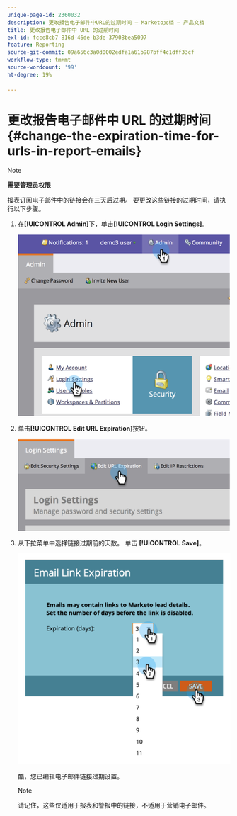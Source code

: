 ```yaml
---
unique-page-id: 2360032
description: 更改报告电子邮件中URL的过期时间 — Marketo文档 — 产品文档
title: 更改报告电子邮件中 URL 的过期时间
exl-id: fcce8cb7-816d-46de-b3de-37908bea5097
feature: Reporting
source-git-commit: 09a656c3a0d0002edfa1a61b987bff4c1dff33cf
workflow-type: tm+mt
source-wordcount: '99'
ht-degree: 19%

---
```


# 更改报告电子邮件中 URL 的过期时间 {#change-the-expiration-time-for-urls-in-report-emails}

>[!NOTE]
>
>**需要管理员权限**

报表订阅电子邮件中的链接会在三天后过期。 要更改这些链接的过期时间，请执行以下步骤。

1. 在&#x200B;**[!UICONTROL Admin]**&#x200B;下，单击&#x200B;**[!UICONTROL Login Settings]**。

   ![](assets/image2014-9-16-14-3a44-3a57.png)

1. 单击&#x200B;**[!UICONTROL Edit URL Expiration]**&#x200B;按钮。

   ![](assets/image2014-9-16-14-3a45-3a1.png)

1. 从下拉菜单中选择链接过期前的天数。 单击 **[!UICONTROL Save]**。

   ![](assets/image2014-9-16-14-3a45-3a5.png)

   酷，您已编辑电子邮件链接过期设置。

   >[!NOTE]
   >
   >请记住，这些仅适用于报表和警报中的链接，不适用于营销电子邮件。

